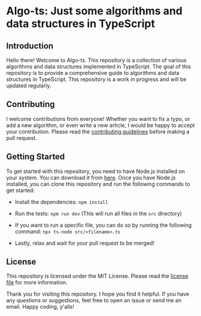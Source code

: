 # Algo-ts: Just some algorithms and data structures in TypeScript

## Introduction

Hello there! Welcome to Algo-ts. This repository is a collection of various algorithms and data structures implemented in TypeScript. The goal of this repository is to provide a comprehensive guide to algorithms and data structures in TypeScript. This repository is a work in progress and will be updated regularly.

## Contributing

I welcome contributions from everyone! Whether you want to fix a typo, or add a new algorithm, or even write a new article, I would be happy to accept your contribution. Please read the [contributing guidelines](CONTRIBUTING.md) before making a pull request.

## Getting Started

To get started with this repository, you need to have Node.js installed on your system. You can download it from [here](https://nodejs.org/). Once you have Node.js installed, you can clone this repository and run the following commands to get started:

- Install the dependencies: `npm install`
- Run the tests: `npm run dev` (This will run all files in the `src` directory)

- If you want to run a specific file, you can do so by running the following command:
  `npx ts-node src/<filename>.ts`

- Lastly, relax and wait for your pull request to be merged!

## License

This repository is licensed under the MIT License. Please read the [license file](LICENSE) for more information.

Thank you for visiting this repository. I hope you find it helpful. If you have any questions or suggestions, feel free to open an issue or send me an email. Happy coding, y'alls!